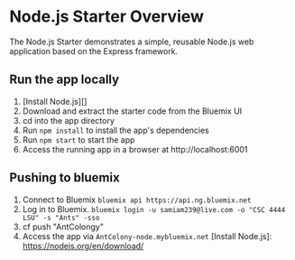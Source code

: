# Node.js Starter Overview

The Node.js Starter demonstrates a simple, reusable Node.js web application based on the Express framework.

## Run the app locally

1. [Install Node.js][]
2. Download and extract the starter code from the Bluemix UI
3. cd into the app directory
4. Run `npm install` to install the app's dependencies
5. Run `npm start` to start the app
6. Access the running app in a browser at http://localhost:6001


## Pushing to bluemix
1. Connect to Bluemix `bluemix api https://api.ng.bluemix.net`
2. Log in to Bluemix. `bluemix login -u samiam239@live.com -o "CSC 4444 LSU" -s "Ants" -sso`
3. cf push "AntColongy"
4. Access the app via `AntColony-node.mybluemix.net`
[Install Node.js]: https://nodejs.org/en/download/

